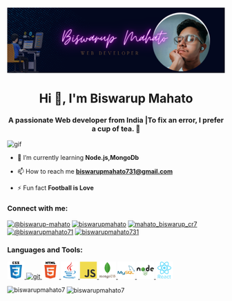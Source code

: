 ![logo](https://github.com/biswarupmahato7/biswarupmahato7/blob/main/GitHub%20profile.png)
<h1 align="center">Hi 👋, I'm Biswarup Mahato</h1>
<h3 align="center">A passionate Web developer from India |To fix an error, I prefer a cup of tea. 🍵</h3>

<img aligin="right" alt="gif" width="400" src="https://images.squarespace-cdn.com/content/v1/56af9236b6aa60cdf1c52b4b/1464950341113-VN4PQR9DU6LSKDIVHPGI/image-asset.gif">

- 🌱 I’m currently learning **Node.js,MongoDb**

- 📫 How to reach me **biswarupmahato731@gmail.com**

- ⚡ Fun fact **Football is Love <CR7>**

<h3 align="left">Connect with me:</h3>
<p align="left">
<a href="https://codepen.io/@biswarup-mahato" target="blank"><img align="center" src="https://raw.githubusercontent.com/rahuldkjain/github-profile-readme-generator/master/src/images/icons/Social/codepen.svg" alt="@biswarup-mahato" height="30" width="40" /></a>
<a href="https://linkedin.com/in/biswarupmahato" target="blank"><img align="center" src="https://raw.githubusercontent.com/rahuldkjain/github-profile-readme-generator/master/src/images/icons/Social/linked-in-alt.svg" alt="biswarupmahato" height="30" width="40" /></a>
<a href="https://instagram.com/mahato_biswarup_cr7" target="blank"><img align="center" src="https://raw.githubusercontent.com/rahuldkjain/github-profile-readme-generator/master/src/images/icons/Social/instagram.svg" alt="mahato_biswarup_cr7" height="30" width="40" /></a>
<a href="https://www.hackerrank.com/@biswarupmahato71" target="blank"><img align="center" src="https://raw.githubusercontent.com/rahuldkjain/github-profile-readme-generator/master/src/images/icons/Social/hackerrank.svg" alt="@biswarupmahato71" height="30" width="40" /></a>
<a href="https://www.leetcode.com/biswarupmahato731" target="blank"><img align="center" src="https://raw.githubusercontent.com/rahuldkjain/github-profile-readme-generator/master/src/images/icons/Social/leet-code.svg" alt="biswarupmahato731" height="30" width="40" /></a>
</p>

<h3 align="left">Languages and Tools:</h3>
<p align="left"> <a href="https://www.w3schools.com/css/" target="_blank" rel="noreferrer"> <img src="https://raw.githubusercontent.com/devicons/devicon/master/icons/css3/css3-original-wordmark.svg" alt="css3" width="40" height="40"/> </a> <a href="https://git-scm.com/" target="_blank" rel="noreferrer"> <img src="https://www.vectorlogo.zone/logos/git-scm/git-scm-icon.svg" alt="git" width="40" height="40"/> </a> <a href="https://www.w3.org/html/" target="_blank" rel="noreferrer"> <img src="https://raw.githubusercontent.com/devicons/devicon/master/icons/html5/html5-original-wordmark.svg" alt="html5" width="40" height="40"/> </a> <a href="https://www.java.com" target="_blank" rel="noreferrer"> <img src="https://raw.githubusercontent.com/devicons/devicon/master/icons/java/java-original.svg" alt="java" width="40" height="40"/> </a> <a href="https://developer.mozilla.org/en-US/docs/Web/JavaScript" target="_blank" rel="noreferrer"> <img src="https://raw.githubusercontent.com/devicons/devicon/master/icons/javascript/javascript-original.svg" alt="javascript" width="40" height="40"/> </a> <a href="https://www.mongodb.com/" target="_blank" rel="noreferrer"> <img src="https://raw.githubusercontent.com/devicons/devicon/master/icons/mongodb/mongodb-original-wordmark.svg" alt="mongodb" width="40" height="40"/> </a> <a href="https://www.mysql.com/" target="_blank" rel="noreferrer"> <img src="https://raw.githubusercontent.com/devicons/devicon/master/icons/mysql/mysql-original-wordmark.svg" alt="mysql" width="40" height="40"/> </a> <a href="https://nodejs.org" target="_blank" rel="noreferrer"> <img src="https://raw.githubusercontent.com/devicons/devicon/master/icons/nodejs/nodejs-original-wordmark.svg" alt="nodejs" width="40" height="40"/> </a> <a href="https://reactjs.org/" target="_blank" rel="noreferrer"> <img src="https://raw.githubusercontent.com/devicons/devicon/master/icons/react/react-original-wordmark.svg" alt="react" width="40" height="40"/> </a> </p>

<p><img align="left" src="https://github-readme-stats.vercel.app/api/top-langs?username=biswarupmahato7&show_icons=true&locale=en&layout=compact" alt="biswarupmahato7" /></p>

<p>&nbsp;<img align="center" src="https://github-readme-stats.vercel.app/api?username=biswarupmahato7&show_icons=true&locale=en" alt="biswarupmahato7" /></p>
